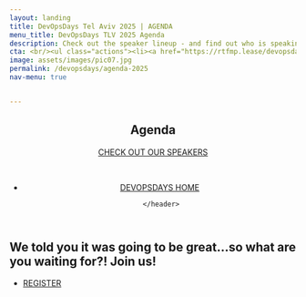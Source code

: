 ```yaml
---
layout: landing
title: DevOpsDays Tel Aviv 2025 | AGENDA 
menu_title: DevOpsDays TLV 2025 Agenda
description: Check out the speaker lineup - and find out who is speaking at DevOpsDays TLV 2025 with co-located events Cloud Native & OSS Day, Serverless Day and Statscraft! 
cta: <br/><ul class="actions"><li><a href="https://rtfmp.lease/devopsdaystlv-2025-tix" class="button special fit" target="_blank"> REGISTER NOW</a></li></ul>&nbsp;<ul class="actions"><li><a href="/devopsdays" class="button fit"><span class="icon alt fa-home"></span> BACK TO DEVOPSDAYS </a></li></ul>
image: assets/images/pic07.jpg
permalink: /devopsdays/agenda-2025
nav-menu: true


---
```


<!-- Main -->
<div id="main" class="alt">

<!-- One -->
<section id="one">
	<div class="inner">
		<header class="major">
			<h1>Agenda</h1> 
         <a href="/devopsdays/speakers-2025" class="button next scrolly">CHECK OUT OUR SPEAKERS</a> 
		 <br/>
		<p>&nbsp;</p>
		 <ul class="actions"><li><a href="/devopsdays" class="button fit"><span class="icon alt fa-home"></span> DEVOPSDAYS HOME </a></li></ul>

		</header>

        
<script type="text/javascript" src="https://sessionize.com/api/v2/rq3qkxj1/view/GridSmart"></script>
      
</div>

<div class="inner">
			<h2>We told you it was going to be great...so what are you waiting for?! Join us!</h2>
<ul class="actions">
                    <li><a href="https://rtfmp.lease/devopsdaystlv-2025-tix" class="button next">REGISTER</a></li>
                </ul>

